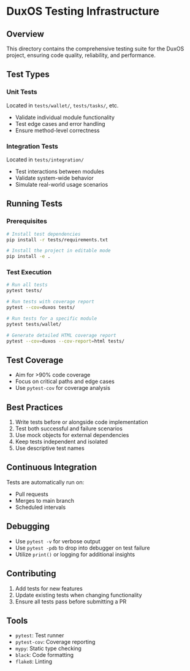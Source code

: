 # DuxOS Testing Infrastructure

## Overview

This directory contains the comprehensive testing suite for the DuxOS project, ensuring code quality, reliability, and performance.

## Test Types

### Unit Tests
Located in `tests/wallet/`, `tests/tasks/`, etc.
- Validate individual module functionality
- Test edge cases and error handling
- Ensure method-level correctness

### Integration Tests
Located in `tests/integration/`
- Test interactions between modules
- Validate system-wide behavior
- Simulate real-world usage scenarios

## Running Tests

### Prerequisites

```bash
# Install test dependencies
pip install -r tests/requirements.txt

# Install the project in editable mode
pip install -e .
```

### Test Execution

```bash
# Run all tests
pytest tests/

# Run tests with coverage report
pytest --cov=duxos tests/

# Run tests for a specific module
pytest tests/wallet/

# Generate detailed HTML coverage report
pytest --cov=duxos --cov-report=html tests/
```

## Test Coverage

- Aim for >90% code coverage
- Focus on critical paths and edge cases
- Use `pytest-cov` for coverage analysis

## Best Practices

1. Write tests before or alongside code implementation
2. Test both successful and failure scenarios
3. Use mock objects for external dependencies
4. Keep tests independent and isolated
5. Use descriptive test names

## Continuous Integration

Tests are automatically run on:
- Pull requests
- Merges to main branch
- Scheduled intervals

## Debugging

- Use `pytest -v` for verbose output
- Use `pytest -pdb` to drop into debugger on test failure
- Utilize `print()` or logging for additional insights

## Contributing

1. Add tests for new features
2. Update existing tests when changing functionality
3. Ensure all tests pass before submitting a PR

## Tools

- `pytest`: Test runner
- `pytest-cov`: Coverage reporting
- `mypy`: Static type checking
- `black`: Code formatting
- `flake8`: Linting 